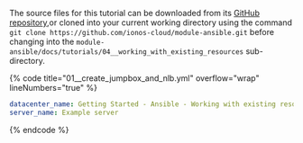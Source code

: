 The source files for this tutorial can be downloaded from its [GitHub repository](https://github.com/ionos-cloud/module-ansible/tree/master/docs/),or cloned into your current working directory using the command `git clone https://github.com/ionos-cloud/module-ansible.git` before changing into the `module-ansible/docs/tutorials/04__working_with_existing_resources` sub-directory.

{% code title="01__create_jumpbox_and_nlb.yml" overflow="wrap" lineNumbers="true" %}
```yml
datacenter_name: Getting Started - Ansible - Working with existing resources
server_name: Example server

```
{% endcode %}